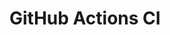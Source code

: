 # GitHub Actions CI



















































































































































































































































































































































































































































































































































































































































































































































































































































































































































































































































































































































































































































































































































































































































































































































































































































































































































































































































































































































































































































































































































































































































































































































































































































































































































